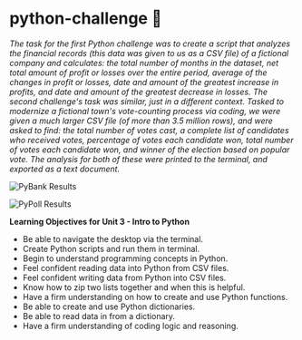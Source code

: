 # python-challenge 🐍
*The task for the first Python challenge was to create a script that analyzes the financial records (this data was given to us as a CSV file) of a fictional company and calculates: the total number of months in the dataset, net total amount of profit or losses over the entire period, average of the changes in profit or losses, date and amount of the greatest increase in profits, and date and amount of the greatest decrease in losses. The second challenge's task was similar, just in a different context. Tasked to modernize a fictional town's vote-counting process via coding, we were given a much larger CSV file (of more than 3.5 million rows), and were asked to find: the total number of votes cast, a complete list of candidates who received votes, percentage of votes each candidate won, total number of votes each candidate won, and winner of the election based on popular vote. The analysis for both of these were printed to the terminal, and exported as a text document.*  

![PyBank Results](https://github.com/ognjenstrbanovic/python-challenge/blob/master/PyBank/PyBank_results.jpg?raw=true)  


![PyPoll Results](https://github.com/ognjenstrbanovic/python-challenge/blob/master/PyPoll/PyPoll_results.jpg?raw=true)

**Learning Objectives for Unit 3 - Intro to Python**
- Be able to navigate the desktop via the terminal.
- Create Python scripts and run them in terminal.
- Begin to understand programming concepts in Python.
- Feel confident reading data into Python from CSV files.
- Feel confident writing data from Python into CSV files.
- Know how to zip two lists together and when this is helpful.
- Have a firm understanding on how to create and use Python functions.
- Be able to create and use Python dictionaries.
- Be able to read data in from a dictionary.
- Have a firm understanding of coding logic and reasoning.
